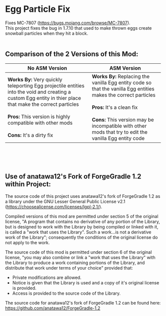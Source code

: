 # Egg Particle Fix
Fixes MC-7807 (https://bugs.mojang.com/browse/MC-7807).
<br>
This project fixes the bug in 1.7.10 that used to make thrown eggs create snowball particles when they hit a block.
<br>
<br>
## Comparison of the 2 Versions of this Mod:
| No ASM Version                                                                                                                                                                                                   | ASM Version                                                                                                                                                                                                                                                           |
|--------------------------------------------------------------------------------------------------------------------------------------------------------------------------------------------------------------------------------------------------------------------------------------------|-----------------------------------------------------------------------------------------------------------------------------------------------------------------------------------------------------------------------------------------------------------------------|
| **Works By:** Very quickly teleporting Egg projectile entities into the void and creating a custom Egg entity in thier place that make the correct particles  <br> <br> **Pros:** This version is highly compatible with other mods <br> <br> **Cons:** It's a dirty fix | **Works By:** Replacing the vanilla Egg entity code so that the vanilla Egg entities makes the correct particles <br> <br> **Pros:** It's a clean fix <br> <br> **Cons:** This version may be incompatible with other mods that try to edit the vanilla Egg entity code |
<br>
<br>
<br>

## Use of anatawa12's Fork of ForgeGradle 1.2 within Project:
The source code of this project uses anatawa12's fork of ForgeGradle 1.2 as a library under the GNU Lesser General Public License v2.1 (https://choosealicense.com/licenses/lgpl-2.1/).
 

Compiled versions of this mod are permitted under section 5 of the original license, "A program that contains no derivative of any portion of the Library, but is designed to work with the Library by being compiled or linked with it, is called a "work that uses the Library". Such a work...is not a derivative work of the Library"; consequently the conditions of the original license do not apply to the work.


The source code of this mod is permitted under section 6 of the original license, "you may also combine or link a "work that uses the Library" with the Library to produce a work containing portions of the Library, and distribute that work under terms of your choice" provided that:
* Private modifications are allowed.
* Notice is given that the Library is used and a copy of it's original license is provided.
* Access is provided to the source code of the Library.


The source code for anatawa12's fork of ForgeGradle 1.2 can be found here: https://github.com/anatawa12/ForgeGradle-1.2
